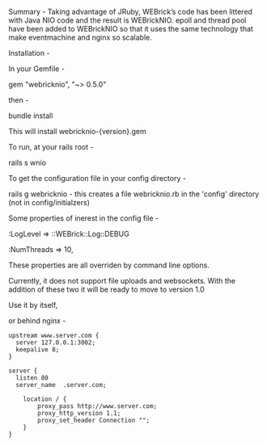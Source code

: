 Summary -
Taking advantage of JRuby, WEBrick’s code has been littered with Java NIO code and the result is WEBrickNIO. epoll and thread pool have been added to WEBrickNIO so that it uses the same technology that make eventmachine and nginx so scalable.

Installation -

In your Gemfile -

gem "webricknio", "~> 0.5.0"

then -

bundle install

This will install webricknio-{version}.gem

To run, at your rails root -

rails s wnio

To get the configuration file in your config directory -

rails g webricknio - this creates a file webricknio.rb in the 'config' directory (not in config/initialzers)

Some properties of inerest in the config file -

:LogLevel       => ::WEBrick::Log::DEBUG

:NumThreads     => 10,

These properties are all overriden by command line options.

Currently, it does not support file uploads and websockets. With the addition of these two it will be ready to move to version 1.0

Use it by itself,

or behind nginx -

    upstream www.server.com {
      server 127.0.0.1:3002;
      keepalive 8;
    }
    
    server {
      listen 80
      server_name  .server.com;
      
        location / {
            proxy_pass http://www.server.com;
            proxy_http_version 1.1;
            proxy_set_header Connection "";
        }    
    }
        
    
    